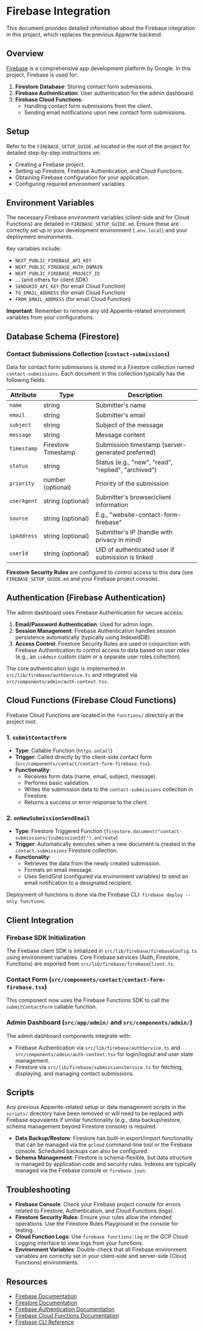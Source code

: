# Firebase Integration

This document provides detailed information about the Firebase integration in this project, which replaces the previous Appwrite backend.

## Overview

[Firebase](https://firebase.google.com/) is a comprehensive app development platform by Google. In this project, Firebase is used for:

1.  **Firestore Database**: Storing contact form submissions.
2.  **Firebase Authentication**: User authentication for the admin dashboard.
3.  **Firebase Cloud Functions**:
    *   Handling contact form submissions from the client.
    *   Sending email notifications upon new contact form submissions.

## Setup

Refer to the `FIREBASE_SETUP_GUIDE.md` located in the root of the project for detailed step-by-step instructions on:
*   Creating a Firebase project.
*   Setting up Firestore, Firebase Authentication, and Cloud Functions.
*   Obtaining Firebase configuration for your application.
*   Configuring required environment variables.

## Environment Variables

The necessary Firebase environment variables (client-side and for Cloud Functions) are detailed in `FIREBASE_SETUP_GUIDE.md`. Ensure these are correctly set up in your development environment (`.env.local`) and your deployment environments.

Key variables include:
*   `NEXT_PUBLIC_FIREBASE_API_KEY`
*   `NEXT_PUBLIC_FIREBASE_AUTH_DOMAIN`
*   `NEXT_PUBLIC_FIREBASE_PROJECT_ID`
*   ... (and others for client SDK)
*   `SENDGRID_API_KEY` (for email Cloud Function)
*   `TO_EMAIL_ADDRESS` (for email Cloud Function)
*   `FROM_EMAIL_ADDRESS` (for email Cloud Function)

**Important**: Remember to remove any old Appwrite-related environment variables from your configurations.

## Database Schema (Firestore)

### Contact Submissions Collection (`contact-submissions`)

Data for contact form submissions is stored in a Firestore collection named `contact-submissions`. Each document in this collection typically has the following fields:

| Attribute   | Type              | Description                                     |
|-------------|-------------------|-------------------------------------------------|
| `name`      | string            | Submitter's name                                |
| `email`     | string            | Submitter's email                               |
| `subject`   | string            | Subject of the message                          |
| `message`   | string            | Message content                                 |
| `timestamp` | Firestore Timestamp| Submission timestamp (server-generated preferred) |
| `status`    | string            | Status (e.g., "new", "read", "replied", "archived") |
| `priority`  | number (optional) | Priority of the submission                      |
| `userAgent` | string (optional) | Submitter's browser/client information          |
| `source`    | string (optional) | E.g., "website-contact-form-firebase"           |
| `ipAddress` | string (optional) | Submitter's IP (handle with privacy in mind)    |
| `userId`    | string (optional) | UID of authenticated user if submission is linked |

**Firestore Security Rules** are configured to control access to this data (see `FIREBASE_SETUP_GUIDE.md` and your Firebase project console).

## Authentication (Firebase Authentication)

The admin dashboard uses Firebase Authentication for secure access:

1.  **Email/Password Authentication**: Used for admin login.
2.  **Session Management**: Firebase Authentication handles session persistence automatically (typically using IndexedDB).
3.  **Access Control**: Firestore Security Rules are used in conjunction with Firebase Authentication to control access to data based on user roles (e.g., an `isAdmin` custom claim or a separate user roles collection).

The core authentication logic is implemented in `src/lib/firebase/authService.ts` and integrated via `src/components/admin/auth-context.tsx`.

## Cloud Functions (Firebase Cloud Functions)

Firebase Cloud Functions are located in the `functions/` directory at the project root.

### 1. `submitContactForm`
*   **Type**: Callable Function (`https.onCall`)
*   **Trigger**: Called directly by the client-side contact form (`src/components/contact/contact-form-firebase.tsx`).
*   **Functionality**:
    *   Receives form data (name, email, subject, message).
    *   Performs basic validation.
    *   Writes the submission data to the `contact-submissions` collection in Firestore.
    *   Returns a success or error response to the client.

### 2. `onNewSubmissionSendEmail`
*   **Type**: Firestore Triggered Function (`firestore.document("contact-submissions/{submissionId}").onCreate`)
*   **Trigger**: Automatically executes when a new document is created in the `contact-submissions` Firestore collection.
*   **Functionality**:
    *   Retrieves the data from the newly created submission.
    *   Formats an email message.
    *   Uses SendGrid (configured via environment variables) to send an email notification to a designated recipient.

Deployment of functions is done via the Firebase CLI: `firebase deploy --only functions`.

## Client Integration

### Firebase SDK Initialization
The Firebase client SDK is initialized in `src/lib/firebase/firebaseConfig.ts` using environment variables. Core Firebase services (Auth, Firestore, Functions) are exported from `src/lib/firebase/firebaseClient.ts`.

### Contact Form (`src/components/contact/contact-form-firebase.tsx`)
This component now uses the Firebase Functions SDK to call the `submitContactForm` callable function.

### Admin Dashboard (`src/app/admin/` and `src/components/admin/`)
The admin dashboard components integrate with:
*   Firebase Authentication via `src/lib/firebase/authService.ts` and `src/components/admin/auth-context.tsx` for login/logout and user state management.
*   Firestore via `src/lib/firebase/submissionsService.ts` for fetching, displaying, and managing contact submissions.

## Scripts
Any previous Appwrite-related setup or data management scripts in the `scripts/` directory have been removed or will need to be replaced with Firebase equivalents if similar functionality (e.g., data backup/restore, schema management beyond Firestore console) is required.
*   **Data Backup/Restore**: Firestore has built-in export/import functionality that can be managed via the `gcloud` command-line tool or the Firebase console. Scheduled backups can also be configured.
*   **Schema Management**: Firestore is schema-flexible, but data structure is managed by application code and security rules. Indexes are typically managed via the Firebase console or `firebase.json`.

## Troubleshooting
*   **Firebase Console**: Check your Firebase project console for errors related to Firestore, Authentication, and Cloud Functions (logs).
*   **Firestore Security Rules**: Ensure your rules allow the intended operations. Use the Firestore Rules Playground in the console for testing.
*   **Cloud Function Logs**: Use `firebase functions:log` or the GCP Cloud Logging interface to view logs from your functions.
*   **Environment Variables**: Double-check that all Firebase environment variables are correctly set in your client-side and server-side (Cloud Functions) environments.

## Resources
*   [Firebase Documentation](https://firebase.google.com/docs)
*   [Firestore Documentation](https://firebase.google.com/docs/firestore)
*   [Firebase Authentication Documentation](https://firebase.google.com/docs/auth)
*   [Firebase Cloud Functions Documentation](https://firebase.google.com/docs/functions)
*   [Firebase CLI Reference](https://firebase.google.com/docs/cli)
```
